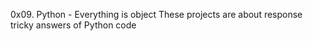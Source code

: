 0x09. Python - Everything is object
These projects are about response tricky answers of Python code
